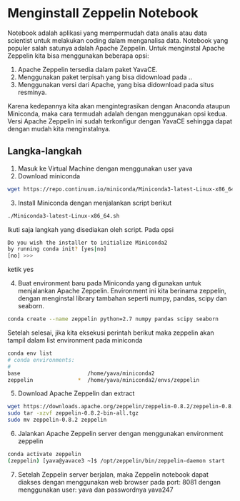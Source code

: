 Menginstall Zeppelin Notebook
=====================================================

Notebook adalah aplikasi yang mempermudah data analis atau data scientist untuk melakukan coding dalam menganalisa data. Notebook yang populer salah satunya adalah Apache Zeppelin.
Untuk menginstal Apache Zeppelin kita bisa menggunakan beberapa opsi:
1. Apache Zeppelin tersedia dalam paket YavaCE.
2. Menggunakan paket terpisah yang bisa didownload pada ..
3. Menggunakan versi dari Apache, yang bisa didownload pada situs resminya.

Karena kedepannya kita akan mengintegrasikan dengan Anaconda ataupun Miniconda, maka cara termudah adalah dengan menggunakan opsi kedua. Versi Apache Zeppelin ini sudah terkonfigur dengan YavaCE sehingga dapat dengan mudah kita menginstalnya.

## Langka-langkah
1. Masuk ke Virtual Machine dengan menggunakan user yava
2. Download miniconda
```bash
wget https://repo.continuum.io/miniconda/Miniconda3-latest-Linux-x86_64.sh
```
3. Install Miniconda dengan menjalankan script berikut
```bash
./Miniconda3-latest-Linux-x86_64.sh
```
Ikuti saja langkah yang disediakan oleh script. Pada opsi
```bash
Do you wish the installer to initialize Miniconda2
by running conda init? [yes|no]
[no] >>>
```
ketik yes

4. Buat environment baru pada Miniconda yang digunakan untuk menjalankan Apache Zeppelin. Environment ini kita berinama zeppelin, dengan menginstal library tambahan seperti numpy, pandas, scipy dan seaborn.
```bash
conda create --name zeppelin python=2.7 numpy pandas scipy seaborn
```
Setelah selesai, jika kita eksekusi perintah berikut maka zeppelin akan tampil dalam list environment pada miniconda
```bash
conda env list
# conda environments:
#
base                     /home/yava/miniconda2
zeppelin              *  /home/yava/miniconda2/envs/zeppelin
```
5. Download Apache Zeppelin dan extract
```bash
wget https://downloads.apache.org/zeppelin/zeppelin-0.8.2/zeppelin-0.8.2-bin-all.tgz
sudo tar -xzvf zeppelin-0.8.2-bin-all.tgz
sudo mv zeppelin-0.8.2 zeppelin
```
6. Jalankan Apache Zeppelin server dengan menggunakan environment zeppelin
```bash
conda activate zeppelin
(zeppelin) [yava@yavace3 ~]$ /opt/zeppelin/bin/zeppelin-daemon start
```
7. Setelah Zeppelin server berjalan, maka Zeppelin notebook dapat diakses dengan menggunakan web browser pada port: 8081 dengan menggunakan user: yava dan passwordnya yava247
